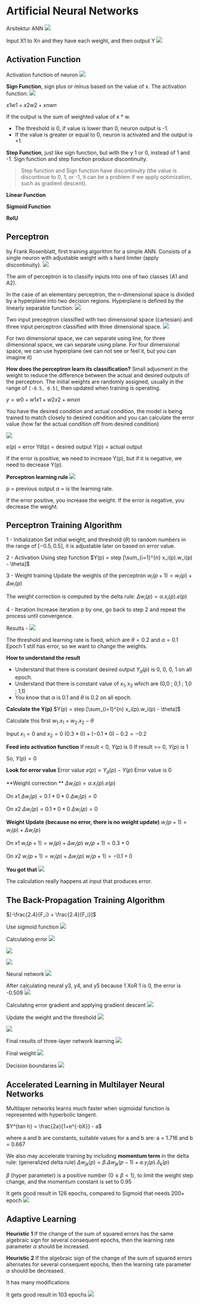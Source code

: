 # Artificial Neural Networks

Arsitektur ANN
![](attachments/Pasted%20image%2020211102195804.png)

Input X1 to Xn and they have each weight, and then output Y
![](attachments/Pasted%20image%2020211102195929.png)

## Activation Function
Activation function of neuron
![](attachments/Pasted%20image%2020211102201233.png)

**Sign Function**, sign plus or minus based on the value of x.
The activation function:
![](attachments/Pasted%20image%2020211102200322.png)

$x1w1 + x2w2 + xnwn$

If the output is the sum of weighted value of x \* w. 
- The threshold is 0, if value is lower than 0, neuron output is -1.
- If the value is greater or equal to 0, neuron is activated and the output is +1

**Step Function**, just like sign function, but with the y 1 or 0, instead of 1 and -1. Sign function and step function produce discontinuity. 

> Step function and Sign function have discontinuity (the value is discontinue to 0, 1, or -1, it can be a problem if we apply optimization, such as gradient descent). 
 
**Linear Function**

**Sigmoid Function**

**RelU**

## Perceptron
by Frank Rosenblatt, first training algorithm for a simple ANN. Consists of a single neuron with adjustable weight with a hard limiter (apply discontinuity).
![](attachments/Pasted%20image%2020211102203243.png)

The aim of perceptron is to classify inputs into one of two classes (A1 and A2).

In the case of an elementary perceptron, the n-dimensional space is divided by a hyperplane into two decision regions. Hyperplane is defined by the linearly separable function:
![](attachments/Pasted%20image%2020211102203730.png)

Two input preceptron classified with two dimensional space (cartesian) and three input perceptron classified with three dimensional space.
![](attachments/Pasted%20image%2020211102204109.png)

For two dimensional space, we can separate using line, for three dimensional space, we can separate using plane. For four dimensional space, we can use hyperplane (we can not see or feel it, but you can imagine it)

**How does the perceptron learn its classification?**
Small adjusment in the weight to reduce the difference between the actual and desired outputs of the perceptron. The initial weights are randomly assigned, usually in the range of `[-0.5, 0.5]`, then updated when training is operating.

$y = w0 + w1x1 + w2x2 + wnxn$

You have the desired condition and actual condition, the model is being trained to match closely to desired condition and you can calculate the error value (how far the actual condition off from desired condition)

![](attachments/Pasted%20image%2020211102205749.png)

e(p) = error
Yd(p) = desired output
Y(p) = actual output

If the error is positive, we need to increase Y(p), but if it is negative, we need to decrease Y(p).

**Perceptron learning rule**
![](attachments/Pasted%20image%2020211102210051.png)

p = previous output
$\alpha$ = is the learning rate.

If the error positive, you increase the weight.
If the error is negative, you decrease the weight.

## Perceptron Training Algorithm
1 - Initialization
Set initial weight, and threshold ($\theta$) to random numbers in the range of $[-0.5, 0.5]$, it is adjustable later on based on error value.

2 - Activation
Using step function
$Y(p) = step [\sum_{i=1}^{n} x_i(p).w_i(p) - \theta]$

3 - Weight training
Update the weights of the perceptron
$w_i(p+1) = w_i(p)+\Delta w_i(p)$

The weight correction is computed by the delta rule:
$\Delta w_i(p) = \alpha.x_i(p).e(p)$

4 -  Iteration
Increase iteration p by one, go back to step 2 and repeat the process until convergence.

Results -
![](attachments/Pasted%20image%2020211102213103.png)

The threshold and learning rate is fixed, which are $\theta = 0.2$ and $\alpha = 0.1$
Epoch 1 still has error, so we want to change the weights.

**How to understand the result**
- Understand that there is constant desired output $Y_d(p)$ is 0, 0, 0, 1 on all epoch.
- Understand that there is constant value of $x_1, x_2$ which are (0,0 ; 0,1 ; 1,0 ; 1,1)
- You know that $\alpha$ is 0.1 and $\theta$  is 0.2 on all epoch.

**Calculate the Y(p)**
$Y(p) = step [\sum_{i=1}^{n} x_i(p).w_i(p) - \theta]$

Calculate this first
$w_1.x_1+w_2.x_2-\theta$

Input $x_1 = 0$ and $x_2 =0$ 
$(0.3 * 0) + (-0.1 * 0) - 0.2 = -0.2$

**Feed into activation function**
If result < 0, $Y(p)$ is 0
If result >= 0, $Y(p)$ is 1

So, $Y(p) = 0$

**Look for error value**
Error value $e(p) = Y_d(p) - Y(p)$
Error value is 0

**Weight correction **
$\Delta w_i(p) = \alpha.x_i(p).e(p)$

On $x1$
$\Delta w_i(p) = 0.1 * 0 * 0$
$\Delta w_i(p) = 0$

On $x2$
$\Delta w_i(p) = 0.1 * 0 * 0$
$\Delta w_i(p) = 0$

**Weight Update (because no error, there is no weight update)**
$w_i(p+1) = w_i(p)+\Delta w_i(p)$

On $x1$
$w_i(p+1) = w_i(p)+\Delta w_i(p)$
$w_i(p+1) = 0.3 + 0$

On $x2$
$w_i(p+1) = w_i(p)+\Delta w_i(p)$
$w_i(p+1) = -0.1 + 0$

**You got that**
![](attachments/Pasted%20image%2020211102223617.png)

The calculation really happens at input that produces error.

## The Back-Propagation Training Algorithm
$[-\frac{2.4}{F_i} + \frac{2.4}{F_i}]$

Use sigmoid function
![](attachments/Pasted%20image%2020211115115356.png)

Calculating error
![](attachments/Pasted%20image%2020211115115332.png)

![](attachments/Pasted%20image%2020211115115722.png)

![](attachments/Pasted%20image%2020211115115753.png)

Neural network
![](attachments/Pasted%20image%2020211115120006.png)

After calculating neural y3, y4, and y5 because 1 XoR 1 is 0, the error is -0.509
![](attachments/Pasted%20image%2020211115120223.png)

Calculating error gradient and applying gradient descent
![](attachments/Pasted%20image%2020211115120451.png)

Update the weight and the threshold
![](attachments/Pasted%20image%2020211115120701.png)

![](attachments/Pasted%20image%2020211115120739.png)

Final results of three-layer network learning
![](attachments/Pasted%20image%2020211115120830.png)

Final weight
![](attachments/Pasted%20image%2020211115121003.png)

Decision boundaries
![](attachments/Pasted%20image%2020211115121028.png)


## Accelerated Learning in Multilayer Neural Networks
Multilayer networks learns much faster when sigmoidal function is represented with hyperbolic tangent.

$Y^{tan h} = \frac{2a}{1+e^{-bX}} - a$

where a and b are constants, suitable values for a and b are:
a = 1.716 and b = 0.667

We also may accelerate training by including **momentum term** in the delta rule: (generalized delta rule)
$\Delta w_{jk}(p) = \beta . \Delta w_{jk}(p-1) + a . y_j(p) . \delta _k (p)$

$\beta$ (hyper parameter) is a positive number ($0 \leq \beta < 1$), to limit the weight step change, and the momentum constant is set to 0.95

It gets good result in 126 epochs, compared to Sigmoid that needs 200+ epoch
![](attachments/Pasted%20image%2020211115122343.png)

## Adaptive Learning
**Heuristic 1**
If the change of the sum of squared errors has the same algebraic sign for several consequent epochs, then the learning rate parameter $\alpha$ should be increased.

**Heuristic 2**
If the algebraic sign of the change of the sum of squared errors alternates for several consequent epochs, then the learning rate parameter $\alpha$ should be decreased.

It has many modifications

It gets good result in 103 epochs
![](attachments/Pasted%20image%2020211115125736.png)


